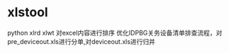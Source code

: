 # xlstool
python xlrd xlwt
对excel内容进行排序
优化IDPBG关务设备清单排查流程，对pre_deviceout.xls进行分单,对deviceout.xls进行归并
